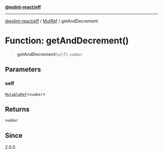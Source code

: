 [**@eslint-react/eff**](../../../README.md)

***

[@eslint-react/eff](../../../README.md) / [MutRef](../README.md) / getAndDecrement

# Function: getAndDecrement()

> **getAndDecrement**(`self`): `number`

## Parameters

### self

[`MutableRef`](../interfaces/MutableRef.md)\<`number`\>

## Returns

`number`

## Since

2.0.0
